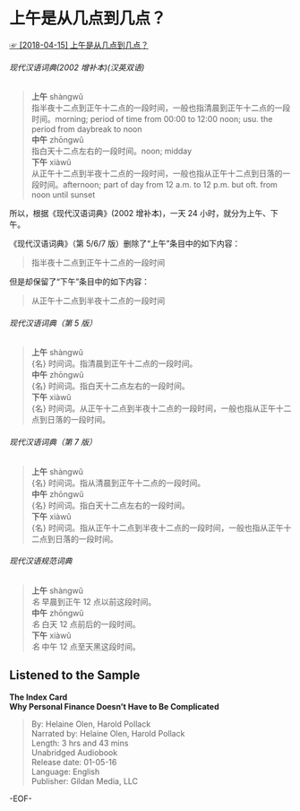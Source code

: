 # 上午是从几点到几点？  
[☞ [2018-04-15] 上午是从几点到几点？ ](https://mp.weixin.qq.com/s/Ie9_FLFGuYG4HrGpHAd0sA)    
  
  
###### 现代汉语词典(2002 增补本)(汉英双语)  
>**上午** shàngwǔ  
指半夜十二点到正午十二点的一段时间，一般也指清晨到正午十二点的一段时间。morning; period of time from 00:00 to 12:00 noon; usu. the period from daybreak to noon  
**中午** zhōngwǔ  
指白天十二点左右的一段时间。noon; midday  
**下午** xiàwǔ  
从正午十二点到半夜十二点的一段时间，一般也指从正午十二点到日落的一段时间。afternoon; part of day from 12 a.m. to 12 p.m. but oft. from noon until sunset  
  
所以，根据《现代汉语词典》(2002 增补本)，一天 24 小时，就分为上午、下午。  
  
《现代汉语词典》（第 5/6/7 版）删除了“上午”条目中的如下内容：  
>指半夜十二点到正午十二点的一段时间  
  
但是却保留了“下午”条目中的如下内容：  
>从正午十二点到半夜十二点的一段时间  
  
###### 现代汉语词典（第 5 版）  
>**上午** shàngwǔ 　  
{名} 时间词。指清晨到正午十二点的一段时间。  
**中午** zhōngwǔ 　  
{名} 时间词。指白天十二点左右的一段时间。  
**下午** xiàwǔ 　  
{名} 时间词。从正午十二点到半夜十二点的一段时间，一般也指从正午十二点到日落的一段时间。  
  
###### 现代汉语词典（第 7 版）  
>**上午** shàngwǔ 　  
{名} 时间词。指从清晨到正午十二点的一段时间。  
**中午** zhōngwǔ 　  
{名} 时间词。指白天十二点左右的一段时间。  
**下午** xiàwǔ 　  
{名} 时间词。指从正午十二点到半夜十二点的一段时间，一般也指从正午十二点到日落的一段时间。  
  
###### 现代汉语规范词典  
>**上午** shàngwǔ  
*名* 早晨到正午 12 点以前这段时间。  
**中午** zhōngwǔ  
*名* 白天 12 点前后的一段时间。  
**下午** xiàwǔ  
*名* 中午 12 点至天黑这段时间。  
  
## Listened to the Sample  
**The Index Card  
Why Personal Finance Doesn’t Have to Be Complicated**  
>By: Helaine Olen, Harold Pollack  
Narrated by: Helaine Olen, Harold Pollack  
Length: 3 hrs and 43 mins  
Unabridged Audiobook  
Release date: 01-05-16  
Language: English  
Publisher: Gildan Media, LLC  
  
  
-EOF-  
